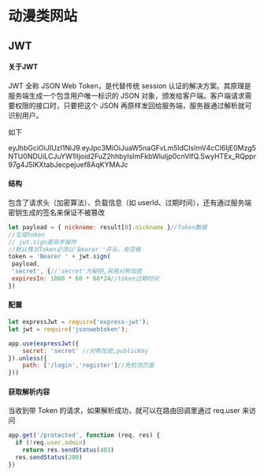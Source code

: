 # 动漫类网站

## JWT
#### 关于JWT

JWT 全称 JSON Web Token，是代替传统 session 认证的解决方案。其原理是服务端生成一个包含用户唯一标识的 JSON 对象，颁发给客户端。客户端请求需要权限的接口时，只要把这个 JSON 再原样发回给服务端，服务器通过解析就可识别用户。

如下

eyJhbGciOiJIUzI1NiJ9.eyJpc3MiOiJuaW5naGFvLm5ldCIsImV4cCI6IjE0Mzg5NTU0NDUiLCJuYW1lIjoid2FuZ2hhbyIsImFkbWluIjp0cnVlfQ.SwyHTEx_RQppr97g4J5lKXtabJecpejuef8AqKYMAJc

#### 结构

 包含了请求头（加密算法）、负载信息（如 userId、过期时间），还有通过服务端密钥生成的签名来保证不被篡改 

```javascript
let payload = { nickname: result[0].nickname }//Token数据
//生成token
// jwt.sign是异步操作
//默认情况Token必须以'Bearer '开头，有空格
token = 'Bearer ' + jwt.sign(
 payload,
 'secret', {//'secret'为秘钥,采用对称加密
 expiresIn: 1000 * 60 * 60*24//token过期时间
})
```

#### 配置
```javascript
let expressJwt = require('express-jwt');
let jwt = require('jsonwebtoken');

app.use(expressJwt({
	secret: 'secret' //对称加密,publicKey
}).unless({
	path: ['/login','register']//免检测页面
}))
```

#### 获取解析内容

 当收到带 Token 的请求，如果解析成功，就可以在路由回调里通过 req.user 来访问 

```javascript
app.get('/protected', function (req, res) {
  if (!req.user.admin)
    return res.sendStatus(401)
  res.sendStatus(200)
})
```
